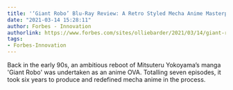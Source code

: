 ```yaml
---
title: '‘Giant Robo’ Blu-Ray Review: A Retro Styled Mecha Anime Masterpiece'
date: "2021-03-14 15:28:11"
author: Forbes - Innovation
authorlink: https://www.forbes.com/sites/olliebarder/2021/03/14/giant-robo-blu-ray-review-a-retro-styled-mecha-anime-masterpiece/
tags:
- Forbes-Innovation
---
```

Back in the early 90s, an ambitious reboot of Mitsuteru Yokoyama’s manga 'Giant Robo' was undertaken as an anime OVA. Totalling seven episodes, it took six years to produce and redefined mecha anime in the process.